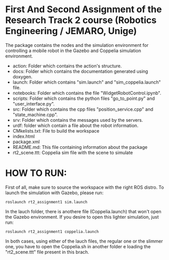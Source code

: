 # First And Second Assignment of the Research Track 2 course (Robotics Engineering / JEMARO, Unige)
The package contains the nodes and the simulation environment for controlling a mobile robot in the Gazebo and Coppelia simulation environment.

- action: Folder which contains the action's structure.
- docs: Folder which contains the documentation generated using doxygen.
- launch: Folder which contains "sim.launch" and "sim_coppelia.launch" file. 
- notebooks: Folder which contains the file "WidgetRobotControl.ipynb".
- scripts: Folder which contains the python files "go_to_point.py" and "user_interface.py".
- src: Folder which contains the cpp files "position_service.cpp" and "state_machine.cpp".
- srv: Folder which contains the messages used by the servers. 
- urdf: folder which contain a file about the robot information.
- CMkelists.txt: File to build the workspace
- index.html
- package.xml
- README.md: This file containing information about the package
- rt2_scene.ttt: Coppelia sim file with the scene to simulate

# HOW TO RUN:

First of all, make sure to source the workspace with the right ROS distro.
To launch the simulation with Gazebo, please run:
```
roslaunch rt2_assignment1 sim.launch
```
In the lauch folder, there is anothere file (Coppelia.launch) that won't open the Gazebo environment.
If you desire to open this lighter simulation, just run:

```
roslaunch rt2_assignment1 coppelia.launch
```
In both cases, using either of the lauch files, the regular one or the slimmer one, you have to open the Coppelia.sh in another folder e loading
the "rt2_scene.ttt" file present in this brach.
